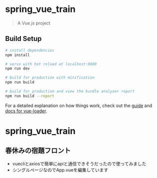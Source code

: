 # spring_vue_train

> A Vue.js project

## Build Setup

``` bash
# install dependencies
npm install

# serve with hot reload at localhost:8080
npm run dev

# build for production with minification
npm run build

# build for production and view the bundle analyzer report
npm run build --report
```

For a detailed explanation on how things work, check out the [guide](http://vuejs-templates.github.io/webpack/) and [docs for vue-loader](http://vuejs.github.io/vue-loader).
# spring_vue_train
##  春休みの宿題フロント
+ vuecliとaxiosで簡単にapiと通信できそうだったので使ってみました
+ シングルページなのでApp.vueを編集しています
